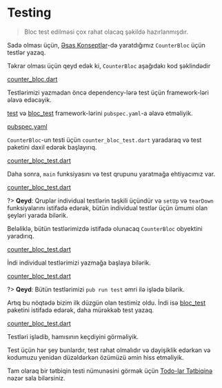 # Testing

> Bloc test edilməsi çox rahat olacaq şəkildə hazırlanmışdır.

Sadə olması üçün,  [Əsas Konseptlər](coreconcepts.md)-də yaratdığımız `CounterBloc` üçün testlər yazaq.

Təkrar olması üçün qeyd edək ki, `CounterBloc` aşağıdakı kod şəklindədir

[counter_bloc.dart](../_snippets/testing/counter_bloc.dart.md ':include')

Testlərimizi yazmadan öncə dependency-lərə test üçün framework-ləri əlavə edəcəyik.

[test](https://pub.dev/packages/test) və [bloc_test](https://pub.dev/packages/true_bloc_test) framework-lərini `pubspec.yaml`-a əlavə etməliyik.

[pubspec.yaml](../_snippets/testing/pubspec.yaml.md ':include')

`CounterBloc`-un testi üçün `counter_bloc_test.dart` yaradaraq və test paketini daxil edərək başlayırıq.

[counter_bloc_test.dart](../_snippets/testing/counter_bloc_test_imports.dart.md ':include')

Daha sonra, `main` funksiyasını və test qrupunu yaratmağa ehtiyacımız var.

[counter_bloc_test.dart](../_snippets/testing/counter_bloc_test_main.dart.md ':include')

?> **Qeyd**: Qruplar individual testlərin təşkili üçündür və `setUp` və `tearDown` funksiyalarını istifadə edərək, bütün individual testlər üçün ümumi olan şeyləri yarada bilərik.

Beləliklə, bütün testlərimizdə istifadə olunacaq `CounterBloc` obyektini yaradırıq.

[counter_bloc_test.dart](../_snippets/testing/counter_bloc_test_setup.dart.md ':include')

İndi individual testlərimizi yazmağa başlaya bilərik.

[counter_bloc_test.dart](../_snippets/testing/counter_bloc_test_initial_state.dart.md ':include')

?> **Qeyd**: Bütün testlərimizi `pub run test` əmri ilə işlədə bilərik.

Artıq bu nöqtədə bizim ilk düzgün olan testimiz oldu. İndi isə [bloc_test](https://pub.dev/packages/true_bloc_test) paketini istifadə edərək, daha mürəkkəb test yazaq.

[counter_bloc_test.dart](../_snippets/testing/counter_bloc_test_bloc_test.dart.md ':include')

Testləri işlədib, hamısının keçdiyini görməliyik.

Test üçün hər şey bunlardır, test rahat olmalıdır və dəyişiklik edərkən və kodumuzu yenidən düzəldərkən özümüzü əmin hiss etməliyik.

Tam olaraq bir tətbiqin testi nümunəsini görmək üçün [Todo-lar Tətbiqinə](https://github.com/brianegan/flutter_architecture_samples/tree/master/bloc_) nəzər sala bilərsiniz.
